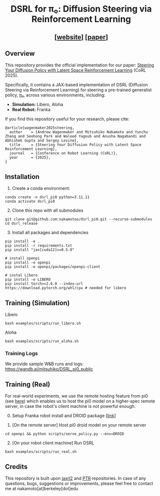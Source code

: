 <div align="center">

# DSRL for π₀: Diffusion Steering via Reinforcement Learning

## [[website](https://diffusion-steering.github.io)]      [[paper](https://arxiv.org/abs/2506.15799)]

</div>


## Overview
This repository provides the official implementation for our paper: [Steering Your Diffusion Policy with Latent Space Reinforcement Learning](https://arxiv.org/abs/2506.15799) (CoRL 2025).

Specifically, it contains a JAX-based implementation of DSRL (Diffusion Steering via Reinforcement Learning) for steering a pre-trained generalist policy, [π₀](https://github.com/Physical-Intelligence/openpi), across various environments, including:

- **Simulation:** Libero, Aloha  
- **Real Robot:** Franka

If you find this repository useful for your research, please cite:

```
@article{wagenmaker2025steering,
  author    = {Andrew Wagenmaker and Mitsuhiko Nakamoto and Yunchu Zhang and Seohong Park and Waleed Yagoub and Anusha Nagabandi and Abhishek Gupta and Sergey Levine},
  title     = {Steering Your Diffusion Policy with Latent Space Reinforcement Learning},
  journal   = {Conference on Robot Learning (CoRL)},
  year      = {2025},
}
```

## Installation
1. Create a conda environment:
```
conda create -n dsrl_pi0 python=3.11.11
conda activate dsrl_pi0
```

2. Clone this repo with all submodules
```
git clone git@github.com:nakamotoo/dsrl_pi0.git --recurse-submodules
cd dsrl_release
```

3. Install all packages and dependencies
```
pip install -e .
pip install -r requirements.txt
pip install "jax[cuda12]==0.5.0"

# install openpi
pip install -e openpi
pip install -e openpi/packages/openpi-client

# instal Libero
pip install -e LIBERO
pip install torch==2.6.0 --index-url https://download.pytorch.org/whl/cpu # needed for libero
```

## Training (Simulation)
Libero
```
bash examples/scripts/run_libero.sh
```
Aloha
```
bash examples/scripts/run_aloha.sh
```
### Training Logs
We provide sample W&B runs and logs: https://wandb.ai/mitsuhiko/DSRL_pi0_public

## Training (Real)
For real-world experiments, we use the remote hosting feature from pi0 (see [here](https://github.com/Physical-Intelligence/openpi/blob/main/docs/remote_inference.md)) which enables us to host the pi0 model on a higher-spec remote server, in case the robot's client machine is not powerful enough. 

0. Setup Franka robot install and DROID package [[link](https://github.com/droid-dataset/droid.git)]

1. [On the remote server] Host pi0 droid model on your remote server
```
cd openpi && python scripts/serve_policy.py --env=DROID
```
2. [On your robot client machine] Run DSRL
```
bash examples/scripts/run_real.sh
```


## Credits
This repository is built upon [jaxrl2](https://github.com/ikostrikov/jaxrl2) and [PTR](https://github.com/Asap7772/PTR) repositories. 
In case of any questions, bugs, suggestions or improvements, please feel free to contact me at nakamoto\[at\]berkeley\[dot\]edu 
